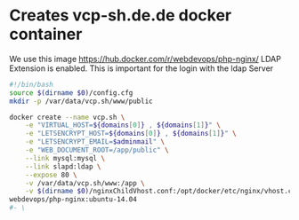 # Creates vcp-sh.de.de docker container

We use this image https://hub.docker.com/r/webdevops/php-nginx/
LDAP Extension is enabled. This is important for the login with the ldap Server
```` bash
#!/bin/bash
source $(dirname $0)/config.cfg
mkdir -p /var/data/vcp.sh/www/public

docker create --name vcp.sh \
    -e "VIRTUAL_HOST=${domains[0]} , ${domains[1]}" \
    -e "LETSENCRYPT_HOST=${domains[0]} , ${domains[1]}" \
    -e "LETSENCRYPT_EMAIL=$adminmail" \
    -e "WEB_DOCUMENT_ROOT=/app/public" \
    --link mysql:mysql \
    --link slapd:ldap \
    --expose 80 \
    -v /var/data/vcp.sh/www:/app \
    -v $(dirname $0)/nginxChildVhost.conf:/opt/docker/etc/nginx/vhost.common.d/nginxChildVhost.conf \
webdevops/php-nginx:ubuntu-14.04
#- \

````
